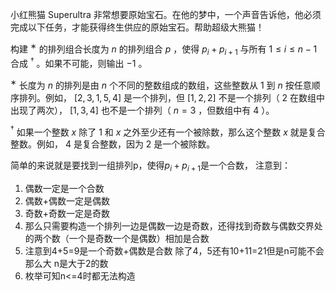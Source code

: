 小红熊猫 Superultra 非常想要原始宝石。在他的梦中，一个声音告诉他，他必须完成以下任务，才能获得终生供应的原始宝石。帮助超级大熊猫！

构建 $^{\text{∗}}$ 的排列组合长度为 $n$ 的排列组合 $p$ ，使得 $p_i + p_{i+1}$ 与所有 $1 \leq i \leq n - 1$ 合成 $^{\text{†}}$ 。如果不可能，则输出 $-1$ 。

$^{\text{∗}}$ 长度为 $n$ 的排列是由 $n$ 个不同的整数组成的数组，这些整数从 $1$ 到 $n$ 按任意顺序排列。例如， $[2,3,1,5,4]$ 是一个排列，但 $[1,2,2]$ 不是一个排列（ $2$ 在数组中出现了两次）， $[1,3,4]$ 也不是一个排列（ $n=3$ ，但数组中有 $4$ ）。

$^{\text{†}}$ 如果一个整数 $x$ 除了 $1$ 和 $x$ 之外至少还有一个被除数，那么这个整数 $x$ 就是复合整数。例如， $4$ 是复合整数，因为 $2$ 是一个被除数。

简单的来说就是要找到一组排列p，使得$p_{i}+p_{i+1}$是一个合数，
注意到：

 1. 偶数一定是一个合数
 2. 偶数+偶数一定是偶数
 3. 奇数+奇数一定是奇数
 4. 那么只需要构造一个排列一边是偶数一边是奇数，还得找到奇数与偶数交界处的两个数（一个是奇数一个是偶数）相加是合数
 5. 注意到4+5=9是一个奇数+偶数是合数 除了4，5还有10+11=21但是n可能不会那么大 n是大于2的数
 6. 枚举可知n<=4时都无法构造
